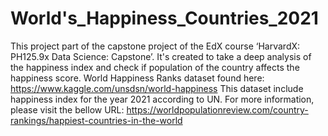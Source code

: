 # World's_Happiness_Countries_2021
This project part of the capstone project of the EdX course ‘HarvardX: PH125.9x Data Science: Capstone’. It's created to take a deep analysis of the happiness index and check if population of the country affects the happiness score.
World Happiness Ranks dataset found here:
https://www.kaggle.com/unsdsn/world-happiness
This dataset include happiness index for the year 2021 according to UN. For more information, please visit the bellow URL:
https://worldpopulationreview.com/country-rankings/happiest-countries-in-the-world
